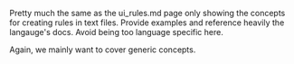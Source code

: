 Pretty much the same as the ui_rules.md page only showing the concepts for creating rules in text files.
Provide examples and reference heavily the langauge's docs.
Avoid being too language specific here.

Again, we mainly want to cover generic concepts.